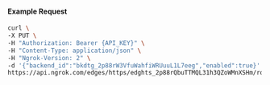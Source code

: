 <!-- Code generated for API Clients. DO NOT EDIT. -->

#### Example Request

```bash
curl \
-X PUT \
-H "Authorization: Bearer {API_KEY}" \
-H "Content-Type: application/json" \
-H "Ngrok-Version: 2" \
-d '{"backend_id":"bkdtg_2p88rW3VfuWahfiWRUuuL1L7eeg","enabled":true}' \
https://api.ngrok.com/edges/https/edghts_2p88rQbuTTMQL31h3QZoWMnXSHm/routes/edghtsrt_2p88rTAOLILHlutxa4xOHArIPIO/backend
```
